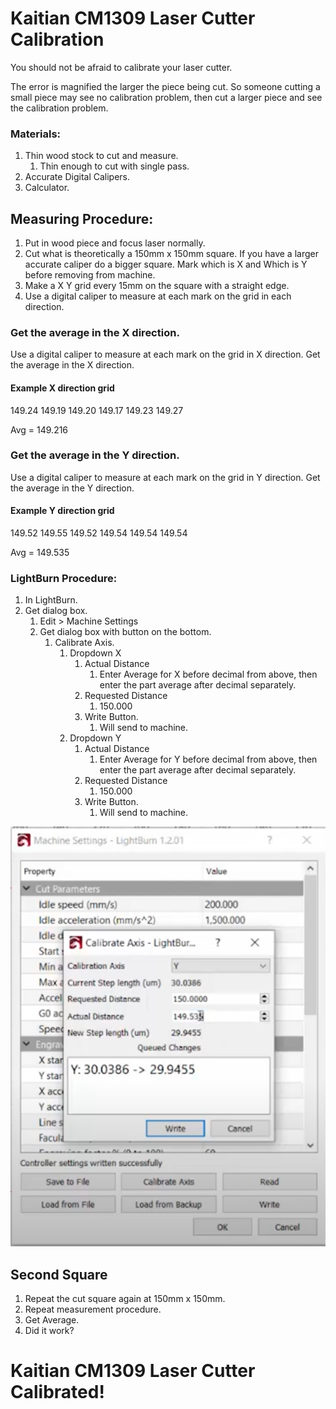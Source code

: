 # Kaitian CM1309 Laser Cutter Calibration

You should not be afraid to calibrate your laser cutter. 

The error is magnified the larger the piece being cut. So someone cutting a small piece may see no calibration problem, then cut a larger piece and see the calibration problem.

### Materials:
1. Thin wood stock to cut and measure.
	1. Thin enough to cut with single pass.
2. Accurate Digital Calipers.
3. Calculator.

## Measuring Procedure:
1. Put in wood piece and focus laser normally.
2. Cut what is theoretically a  150mm x 150mm square. If you have a larger accurate caliper do a bigger square. Mark which is X and Which is Y before removing from machine.
3. Make a X Y grid every 15mm on the square with a straight edge.
4. Use a digital caliper to measure at each mark on the grid in each direction.

### Get the average in the X direction.
Use a digital caliper to measure at each mark on the grid in X direction.
Get the average in the X direction.
#### Example X direction grid
149.24
149.19
149.20
149.17
149.23
149.27

Avg = 149.216

### Get the average in the Y direction.
Use a digital caliper to measure at each mark on the grid in Y direction.
Get the average in the Y direction.
#### Example Y direction grid
149.52
149.55
149.52
149.54
149.54
149.54

Avg = 149.535

### LightBurn Procedure:
1. In LightBurn.
2. Get dialog box.
	1. Edit > Machine Settings
	2. Get dialog box with button on the bottom.
		1. Calibrate Axis.
			1. Dropdown X
				1. Actual Distance
					1. Enter Average for X before decimal from above, then enter the part average after decimal separately.
				2. Requested Distance
					1. 150.000
				3. Write Button. 
					1. Will send to machine.
			2. Dropdown Y
				1. Actual Distance
					1. Enter Average for Y before decimal from above, then enter the part average after decimal separately.
				2. Requested Distance
					1. 150.000
				3.  Write Button. 
					1. Will send to machine.

![LightBurn_SubMenu](./images/LightBurn_MachineCalibration.png)

## Second Square
1. Repeat the cut square again at 150mm x 150mm.
2. Repeat measurement procedure.
3. Get Average.
4. Did it work?

# Kaitian CM1309 Laser Cutter Calibrated!





